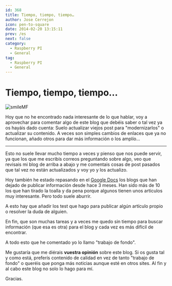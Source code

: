 ```yaml
---
id: 368
title: Tiempo, tiempo, tiempo…
author: Jose Cerrejon
icon: pen-to-square
date: 2014-02-20 13:15:11
prev: /es
next: false
category:
  - Raspberry PI
  - General
tag:
  - Raspberry PI
  - General
---
```


# Tiempo, tiempo, tiempo…

![smileMF](/images/lolface.jpg)

Hoy que no he encontrado nada interesante de lo que hablar, voy a aprovechar para comentar algo de este blog que debéis saber o tal vez ya os hayáis dado cuenta: Suelo actualizar viejos post para "modernizarlos" o actualizar su contenido. A veces son simples cambios de enlaces que ya no funcionan, añado otros para dar más información o los amplío…

- - -
Esto no suele llevar mucho tiempo a veces y  pienso que nos puede servir, ya que los que me escribís correos preguntando sobre algo, veo que revisais mi blog de arriba a abajo y me comentais cosas de post pasados que tal vez no están actualizados y voy yo y los actualizo.

Hoy también he estado repasando en el [Google Docs](http://goo.gl/Iwhbq) los blogs que han dejado de publicar información desde hace 3 meses. Han sido más de 10 los que han tirado la toalla y da pena porque algunos tienen unos artículos muy interesante. Pero todo suele aburrir.

A esto hay que añadir los test que hago para publicar algún artículo propio o resolver la duda de alguien.

En fin, que son muchas tareas y a veces me quedo sin tiempo para buscar información (que esa es otra) para el blog y cada vez es más difícil de encontrar.

A todo esto que he comentado yo lo llamo "trabajo de fondo".

Me gustaría que me diérais **vuestra opinión** sobre este blog. Si os gusta tal y como está, preferís contenido de calidad en vez de tanto "trabajo de fondo" o queréis que ponga más noticias aunque esté en otros sites. Al fin y al cabo este blog no solo lo hago para mí.

Gracias.